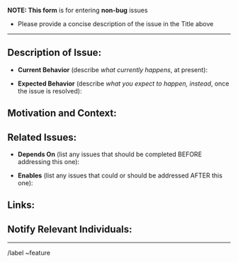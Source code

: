 **NOTE: This form** is for entering **non-bug** issues

<!-- If you are reporting a BUG please use the bug template instead --> 
<!-- See our CONTRIBUTING guide to learn how we work with contributions, and thus to make the most of your awesome time and effort -->

* Please provide a concise description of the issue in the Title above

--------------------------------------------------------------------------------
## Description of Issue:  
<!-- Provide a description of the change or addition you are proposing -->
  * **Current Behavior** (describe _what currently happens_, at present):

  * **Expected Behavior** (describe _what you expect to happen, instead_, once the issue is resolved):


## Motivation and Context:
<!-- How has this issue affected you? What are you trying to accomplish? --> 
<!-- Providing context, or a specific use case, -->
<!-- helps us come up with a solution that is most useful in the real world -->


## Related Issues:
<!-- Reference open issues by their issue number --> 
<!-- If a particular issue has not yet been documented, please create it separately -->
  * **Depends On** (list any issues that should be completed BEFORE addressing this one):

  * **Enables** (list any issues that could or should be addressed AFTER this one):  
    <!-- this could include new features that would be enabled by completing this issue -->


## Links:
<!-- Post links below to any other info, resources, or examples --> 
<!-- that may be of help in understanding or resolving the issue -->


## Notify Relevant Individuals:
<!-- Add the gitlab handles of specific individuals here to notify them directly -->


--------------------------------------------------------------------------------
/label ~feature

<!-- Add further specification to the issue using the drop-down lists below, as appropriate -->


